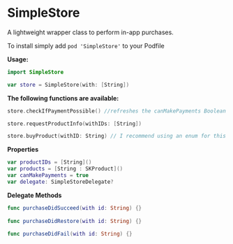 # SimpleStore
A lightweight wrapper class to perform in-app purchases.

To install simply add `pod 'SimpleStore'` to your Podfile

**Usage:**

```swift
import SimpleStore

var store = SimpleStore(with: [String])
```

**The following functions are available:**

```swift
store.checkIfPaymentPossible() //refreshes the canMakePayments Boolean

store.requestProductInfo(withIDs: [String])

store.buyProduct(withID: String) // I recommend using an enum for this
```

**Properties**
```swift
var productIDs = [String]()
var products = [String : SKProduct]()
var canMakePayments = true
var delegate: SimpleStoreDelegate?
```

**Delegate Methods**
```swift
func purchaseDidSucceed(with id: String) {}
    
func purchaseDidRestore(with id: String) {}
    
func purchaseDidFail(with id: String) {}
```

